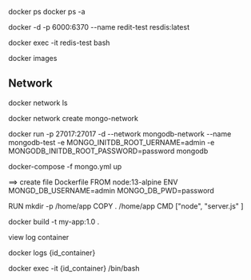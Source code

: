 
docker ps
docker ps -a

docker -d -p 6000:6370 --name redit-test resdis:latest

docker exec -it redis-test bash 

docker images 

## Network
docker network ls

docker network create mongo-network

docker run -p 27017:27017 -d --network mongodb-network --name mongodb-test -e MONGO_INITDB_ROOT_UERNAME=admin -e MONGODB_INITDB_ROOT_PASSWORD=password mongodb


docker-compose -f mongo.yml up 


==> create file Dockerfile
FROM node:13-alpine
ENV MONGD_DB_USERNAME=admin MONGO_DB_PWD=password

RUN mkdir  -p /home/app
COPY . /home/app
CMD ["node", "server.js" ]


docker build -t my-app:1.0 .


view log container 

docker logs {id_container}

docker exec -it {id_container}  /bin/bash 